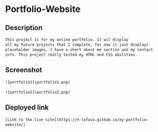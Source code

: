 # Portfolio-Website

## Description

    This project is for my online portfolio. It wil display 
    all my future projects that I complete, for now it just displays 
    placeholder images. I have a short about me section and my contact info. This project really tested my HTML and CSS abilities. 


## Screenshot

    ![portfolio1](portfolio1.png)
    
    ![portfolio2](portfolio2.png)


## Deployed link

    [Link to the live site](https://n-lofaso.github.io/my-portfolio-website/)

    
